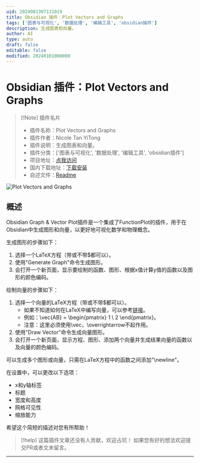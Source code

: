```yaml
---
uid: 2024081307131019
title: Obsidian 插件：Plot Vectors and Graphs
tags: ['图表与可视化', '数据处理', '编辑工具', 'obsidian插件']
description: 生成图表和向量。
author: AI
type: auto
draft: false
editable: false
modified: 20240101000000
---
```


# Obsidian 插件：Plot Vectors and Graphs

> [!Note] 插件名片
> - 插件名称：Plot Vectors and Graphs
> - 插件作者：Nicole Tan YiTong
> - 插件说明：生成图表和向量。
> - 插件分类：['图表与可视化', '数据处理', '编辑工具', 'obsidian插件']
> - 项目地址：[点我访问](https://github.com/nicoletanyt/obsidian-plugin-graphs)
> - 国内下载地址：[下载安装](https://pkmer.cn/products/plugin/pluginMarket/?plot-vectors-graphs)
> - 自述文件：[Readme](https://ghproxy.net/https://raw.githubusercontent.com/nicoletanyt/obsidian-plugin-graphs/master/README.md)

![Plot Vectors and Graphs](https://cdn.pkmer.cn/covers/plot-vectors-graphs.png!pkmer)

## 概述

Obsidian Graph & Vector Plot插件是一个集成了FunctionPlot的插件，用于在Obsidian中生成图形和向量，以更好地可视化数学和物理概念。

生成图形的步骤如下：
1. 选择一个LaTeX方程（带或不带$都可以）。
2. 使用"Generate Graph"命令生成图形。
3. 会打开一个新页面，显示要绘制的函数、图形、根据x值计算y值的函数以及图形的颜色编码。

绘制向量的步骤如下：
1. 选择一个向量的LaTeX方程（带或不带$都可以）。
   - 如果不知道如何在LaTeX中编写向量，可以参考[链接](https://www.quora.com/How-do-I-write-vectors-and-matrices-in-LaTeX)。
   - 例如：\vec{AB} = \begin{pmatrix} 1 \\ 2 \end{pmatrix}。
   - 注意：这里必须使用\vec，\overrightarrow不起作用。
2. 使用"Draw Vector"命令生成向量图形。
3. 会打开一个新页面，显示方程、图形、添加两个向量并生成结果向量的函数以及向量的颜色编码。

可以生成多个图形或向量，只需在LaTeX方程中的函数之间添加"\newline"。

在设置中，可以更改以下选项：
- x和y轴标签
- 标题
- 宽度和高度
- 网格可见性
- 缩放能力

希望这个简短的描述对您有所帮助！


> [!help] 
> 这篇插件文章还没有人贡献，欢迎占坑！
> 如果您有好的想法欢迎提交PR或者文末留言。
> 

---



